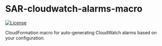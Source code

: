 # SAR-cloudwatch-alarms-macro

[![License](https://img.shields.io/badge/License-Apache%202.0-blue.svg)](LICENSE)

CloudFormation macro for auto-generating CloudWatch alarms based on your configuration.
